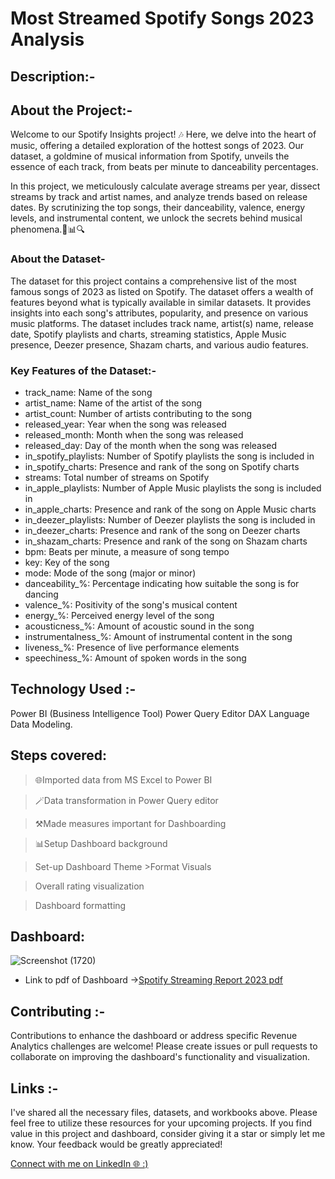 # Most Streamed Spotify Songs 2023 Analysis
## Description:-
## About the Project:-
Welcome to our Spotify Insights project! 🎶 Here, we delve into the heart of music, offering a detailed exploration of the hottest songs of 2023. Our dataset, a goldmine of musical information from Spotify, unveils the essence of each track, from beats per minute to danceability percentages.

In this project, we meticulously calculate average streams per year, dissect streams by track and artist names, and analyze trends based on release dates. By scrutinizing the top songs, their danceability, valence, energy levels, and instrumental content, we unlock the secrets behind musical phenomena.🎵📊🔍
### About the Dataset-
The dataset for this project contains a comprehensive list of the most famous songs of 2023 as listed on Spotify. The dataset offers a wealth of features beyond what is typically available in similar datasets. It provides insights into each song's attributes, popularity, and presence on various music platforms. The dataset includes track name, artist(s) name, release date, Spotify playlists and charts, streaming statistics, Apple Music presence, Deezer presence, Shazam charts, and various audio features.
### Key Features of the Dataset:-
- track_name: Name of the song
- artist_name: Name of the artist of the song
- artist_count: Number of artists contributing to the song
- released_year: Year when the song was released
- released_month: Month when the song was released
- released_day: Day of the month when the song was released
- in_spotify_playlists: Number of Spotify playlists the song is included in
- in_spotify_charts: Presence and rank of the song on Spotify charts
- streams: Total number of streams on Spotify
- in_apple_playlists: Number of Apple Music playlists the song is included in
- in_apple_charts: Presence and rank of the song on Apple Music charts
- in_deezer_playlists: Number of Deezer playlists the song is included in
- in_deezer_charts: Presence and rank of the song on Deezer charts
- in_shazam_charts: Presence and rank of the song on Shazam charts
- bpm: Beats per minute, a measure of song tempo
- key: Key of the song
- mode: Mode of the song (major or minor)
- danceability_%: Percentage indicating how suitable the song is for dancing
- valence_%: Positivity of the song's musical content
- energy_%: Perceived energy level of the song
- acousticness_%: Amount of acoustic sound in the song
- instrumentalness_%: Amount of instrumental content in the song
- liveness_%: Presence of live performance elements
- speechiness_%: Amount of spoken words in the song
## Technology Used :-
Power BI (Business Intelligence Tool) Power Query Editor DAX Language Data Modeling.
## Steps covered:
> 🌐Imported data from MS Excel to Power BI

> 🪄Data transformation in Power Query editor

> ⚒️Made measures important for Dashboarding

> 📊Setup Dashboard background

> Set-up Dashboard Theme >Format Visuals

> Overall rating visualization



> Dashboard formatting
## Dashboard:

![Screenshot (1720)](https://github.com/jivanjotk/Most-Streamed-Spotify-Songs-2023-Analysis-/assets/122741477/e1a78139-3bd6-4be1-9e27-6ae2480aaf16)
- Link to pdf of Dashboard ->[Spotify Streaming Report 2023 pdf](https://github.com/jivanjotk/Most-Streamed-Spotify-Songs-2023-Analysis-/files/13204072/Spotify.Streaming.Report.2023.pdf)
## Contributing :-
Contributions to enhance the dashboard or address specific Revenue Analytics challenges are welcome! Please create issues or pull requests to collaborate on improving the dashboard's functionality and visualization.

## Links :-
I've shared all the necessary files, datasets, and workbooks above. Please feel free to utilize these resources for your upcoming projects. If you find value in this project and dashboard, consider giving it a star or simply let me know. Your feedback would be greatly appreciated!

[Connect with me on LinkedIn 🌐 :)](https://www.linkedin.com/in/jivanjot-kaur-993220262/)





